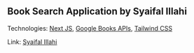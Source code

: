 ## Book Search Application by Syaifal Illahi

Technologies: [Next JS](https://nextjs.org/), [Google Books APIs](https://developers.google.com/books/docs/v1/getting_started), [Tailwind CSS](https://tailwindcss.com/)

Link: [Syaifal Illahi](https://syaifal-illahi.vercel.app)
